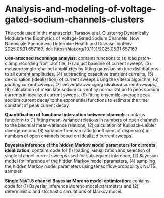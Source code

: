 # Analysis-and-modeling-of-voltage-gated-sodium-channels-clusters
The code used in the manuscript: Tarasov et al. Clustering Dynamically Modulate the Biophysics of Voltage-Gated Sodium Channels: How Nanoscale Phenomena Determine Health and Disease. bioRxiv 2025.05.31.657169; doi: https://doi.org/10.1101/2025.05.31.657169

**Cell-attached recordings analysis**: contains functions to (1) load patch-clamp recording from .abf file, (2) adjust baseline of current sweeps, (3) measure single-channel amplitudes by fitting gaussian mixture distributions to all current amplitudes, (4) subtracting capacitive transient currents, (5) de-noisation (idealization) of current sweeps using the Viterbi algorithm, (6) plotting current sweeps, (7) ensemble averaging idealized current sweeps, (8) calculation of mean late sodium current by normalization to peak sodium currents in idealized current sweeps, (9) fitting ensemble-average peak sodium current decay to the exponential functions to estimate the time constant of peak current decay.

**Quantification of functional interaction between channels**: contains functions to (1) fitting mean-variance relations in numbers of open channels to the binomial mean-variance relations, (2) calculation of Kullback–Leibler divergence and (3) variance-to-mean ratio (coefficient of dispersion) in numbers of open channels based on idealized current sweeps.

**Bayesian inference of the hidden Markov model parameters for currents idealization**: contains code for (1) loading, visualization and selection of single channel current sweeps used for subsequent inference, (2) Bayesian model for inference of the hidden Markov model parameters, (4) sampling the hidden Markov model parameters using tensorflow-probability’s NUTS sampler. 

**Single NaV1.5 channel Bayesian Moreno model optimization**: contains code for (1) Bayesian inference Moreno model parameters and (2) deterministic and stochastic simulations of Markov model.

